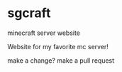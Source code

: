 # sgcraft
minecraft server website

Website for my favorite mc server!

make a change? make a pull request
